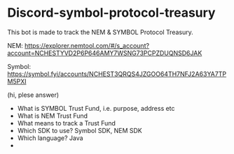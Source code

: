 # Discord-symbol-protocol-treasury
This bot is made to track the NEM &amp; SYMBOL Protocol Treasury.


NEM: 
https://explorer.nemtool.com/#/s_account?account=NCHESTYVD2P6P646AMY7WSNG73PCPZDUQNSD6JAK

Symbol:
https://symbol.fyi/accounts/NCHEST3QRQS4JZGOO64TH7NFJ2A63YA7TPM5PXI

(hi, plese answer)
- What is SYMBOL Trust Fund, i.e. purpose, address etc
- What is NEM Trust Fund
- What means to track a Trust Fund
- Which SDK to use? Symbol SDK, NEM SDK
- Which language? Java
- 



